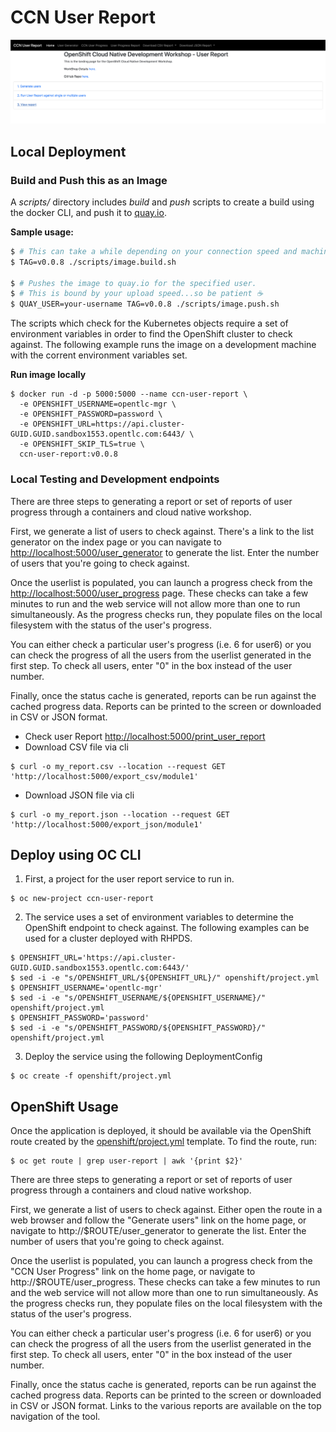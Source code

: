 # CCN User Report 

![Landing Page](images/landingpage.png)

## Local Deployment 

### Build and Push this as an Image

A *scripts/* directory includes *build* and *push* scripts to create a build
using the docker CLI, and push it to [quay.io](https;//quay.io).


**Sample usage:**

```bash
$ # This can take a while depending on your connection speed and machine specs
$ TAG=v0.0.8 ./scripts/image.build.sh 

$ # Pushes the image to quay.io for the specified user.
$ # This is bound by your upload speed...so be patient ☕
$ QUAY_USER=your-username TAG=v0.0.8 ./scripts/image.push.sh
```

The scripts which check for the Kubernetes objects require a set of environment variables in order to find the OpenShift cluster to check against. The following example runs the image on a development machine with the corrent environment variables set.

**Run image locally**
```
$ docker run -d -p 5000:5000 --name ccn-user-report \
  -e OPENSHIFT_USERNAME=opentlc-mgr \
  -e OPENSHIFT_PASSWORD=password \
  -e OPENSHIFT_URL=https://api.cluster-GUID.GUID.sandbox1553.opentlc.com:6443/ \
  -e OPENSHIFT_SKIP_TLS=true \
  ccn-user-report:v0.0.8
```

### Local Testing and Development endpoints

There are three steps to generating a report or set of reports of user progress through a containers and cloud native workshop.

First, we generate a list of users to check against. There's a link to the list generator on the index page or you can navigate to [http://localhost:5000/user_generator](http://localhost:5000/user_generator) to generate the list. Enter the number of users that you're going to check against.

Once the userlist is populated, you can launch a progress check from the [http://localhost:5000/user_progress](http://localhost:5000/user_progress) page. These checks can take a few minutes to run and the web service will not allow more than one to run simultaneously. As the progress checks run, they populate files on the local filesystem with the status of the user's progress.

You can either check a particular user's progress (i.e. 6 for user6) or you can check the progress of all the users from the userlist generated in the first step. To check all users, enter "0" in the box instead of the user number.

Finally, once the status cache is generated, reports can be run against the cached progress data. Reports can be printed to the screen or downloaded in CSV or JSON format.

* Check user Report
[http://localhost:5000/print_user_report](http://localhost:5000/print_user_report)
* Download CSV file via cli
```
$ curl -o my_report.csv --location --request GET 'http://localhost:5000/export_csv/module1'
```
* Download JSON file via cli
```
$ curl -o my_report.json --location --request GET 'http://localhost:5000/export_json/module1'
```

## Deploy using OC CLI  

1) First, a project for the user report service to run in.

```
$ oc new-project ccn-user-report
```

2) The service uses a set of environment variables to determine the OpenShift endpoint to check against. The following examples can be used for a cluster deployed with RHPDS.

```
$ OPENSHIFT_URL='https://api.cluster-GUID.GUID.sandbox1553.opentlc.com:6443/'
$ sed -i -e "s/OPENSHIFT_URL/${OPENSHIFT_URL}/" openshift/project.yml  
$ OPENSHIFT_USERNAME='opentlc-mgr'
$ sed -i -e "s/OPENSHIFT_USERNAME/${OPENSHIFT_USERNAME}/" openshift/project.yml  
$ OPENSHIFT_PASSWORD='password'
$ sed -i -e "s/OPENSHIFT_PASSWORD/${OPENSHIFT_PASSWORD}/" openshift/project.yml  
```

3) Deploy the service using the following DeploymentConfig
```
$ oc create -f openshift/project.yml  
```

## OpenShift Usage 
Once the application is deployed, it should be available via the OpenShift route created by the [openshift/project.yml](openshift/project.yml) template. To find the route, run:

```
$ oc get route | grep user-report | awk '{print $2}'
```

There are three steps to generating a report or set of reports of user progress through a containers and cloud native workshop.

First, we generate a list of users to check against. Either open the route in a web browser and follow the "Generate users" link on the home page, or navigate to http://$ROUTE/user_generator to generate the list. Enter the number of users that you're going to check against.

Once the userlist is populated, you can launch a progress check from the "CCN User Progress" link on the home page, or navigate to http://$ROUTE/user_progress. These checks can take a few minutes to run and the web service will not allow more than one to run simultaneously. As the progress checks run, they populate files on the local filesystem with the status of the user's progress.

You can either check a particular user's progress (i.e. 6 for user6) or you can check the progress of all the users from the userlist generated in the first step. To check all users, enter "0" in the box instead of the user number.

Finally, once the status cache is generated, reports can be run against the cached progress data. Reports can be printed to the screen or downloaded in CSV or JSON format. Links to the various reports are available on the top navigation of the tool.

